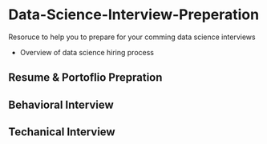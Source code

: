 # Data-Science-Interview-Preperation
Resoruce to help you to prepare for your comming data science interviews

* Overview of data science hiring process

## Resume & Portoflio Prepration ##



## Behavioral Interview ##


## Techanical Interview  ##

